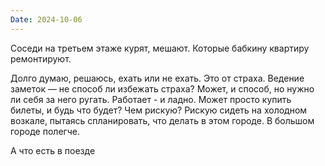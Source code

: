 ```yaml
---
Date: 2024-10-06
---
```

Соседи на третьем этаже курят, мешают. Которые бабкину квартиру ремонтируют.

Долго думаю, решаюсь, ехать или не ехать. Это от страха. Ведение заметок — не способ ли избежать страха? Может, и способ, но нужно ли себя за него ругать. Работает - и ладно.
Может просто купить билеты, и будь что будет? Чем рискую? Рискую сидеть на холодном возкале, пытаясь спланировать, что делать в этом городе. В большом городе полегче.

А что есть в поезде
